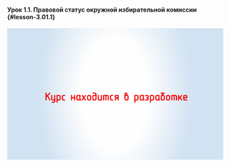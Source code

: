 #### Урок 1.1. Правовой статус окружной избирательной комиссии {#lesson-3.01.1}

![Урок 1.1.](./3.01.1.1.svg)
